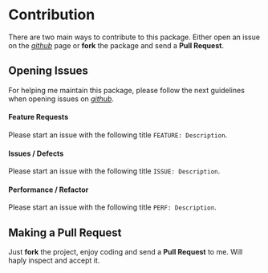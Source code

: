# Contribution

There are two main ways to contribute to this package. Either open an issue on the [*github*]() page or **fork** the package and send a **Pull Request**.

## Opening Issues

For helping me maintain this package, please follow the next guidelines when opening issues on [*github*]().

#### Feature Requests
Please start an issue with the following title `FEATURE: Description`.

#### Issues / Defects
Please start an issue with the following title `ISSUE: Description`.

#### Performance / Refactor
Please start an issue with the following title `PERF: Description`.


## Making a Pull Request

Just **fork** the project, enjoy coding and send a **Pull Request** to me. Will haply inspect and accept it.
